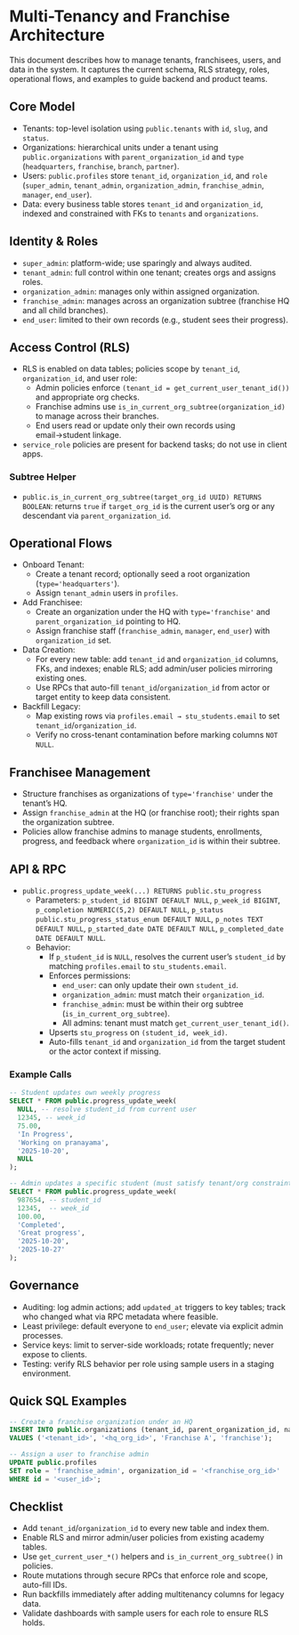 # Multi-Tenancy and Franchise Architecture

This document describes how to manage tenants, franchisees, users, and data in the system. It captures the current schema, RLS strategy, roles, operational flows, and examples to guide backend and product teams.

## Core Model

- Tenants: top-level isolation using `public.tenants` with `id`, `slug`, and `status`.
- Organizations: hierarchical units under a tenant using `public.organizations` with `parent_organization_id` and `type` (`headquarters`, `franchise`, `branch`, `partner`).
- Users: `public.profiles` store `tenant_id`, `organization_id`, and `role` (`super_admin`, `tenant_admin`, `organization_admin`, `franchise_admin`, `manager`, `end_user`).
- Data: every business table stores `tenant_id` and `organization_id`, indexed and constrained with FKs to `tenants` and `organizations`.

## Identity & Roles

- `super_admin`: platform-wide; use sparingly and always audited.
- `tenant_admin`: full control within one tenant; creates orgs and assigns roles.
- `organization_admin`: manages only within assigned organization.
- `franchise_admin`: manages across an organization subtree (franchise HQ and all child branches).
- `end_user`: limited to their own records (e.g., student sees their progress).

## Access Control (RLS)

- RLS is enabled on data tables; policies scope by `tenant_id`, `organization_id`, and user role:
  - Admin policies enforce `(tenant_id = get_current_user_tenant_id())` and appropriate org checks.
  - Franchise admins use `is_in_current_org_subtree(organization_id)` to manage across their branches.
  - End users read or update only their own records using email→student linkage.
- `service_role` policies are present for backend tasks; do not use in client apps.

### Subtree Helper

- `public.is_in_current_org_subtree(target_org_id UUID) RETURNS BOOLEAN`: returns `true` if `target_org_id` is the current user’s org or any descendant via `parent_organization_id`.

## Operational Flows

- Onboard Tenant:
  - Create a tenant record; optionally seed a root organization (`type='headquarters'`).
  - Assign `tenant_admin` users in `profiles`.
- Add Franchisee:
  - Create an organization under the HQ with `type='franchise'` and `parent_organization_id` pointing to HQ.
  - Assign franchise staff (`franchise_admin`, `manager`, `end_user`) with `organization_id` set.
- Data Creation:
  - For every new table: add `tenant_id` and `organization_id` columns, FKs, and indexes; enable RLS; add admin/user policies mirroring existing ones.
  - Use RPCs that auto-fill `tenant_id`/`organization_id` from actor or target entity to keep data consistent.
- Backfill Legacy:
  - Map existing rows via `profiles.email → stu_students.email` to set `tenant_id`/`organization_id`.
  - Verify no cross-tenant contamination before marking columns `NOT NULL`.

## Franchisee Management

- Structure franchises as organizations of `type='franchise'` under the tenant’s HQ.
- Assign `franchise_admin` at the HQ (or franchise root); their rights span the organization subtree.
- Policies allow franchise admins to manage students, enrollments, progress, and feedback where `organization_id` is within their subtree.

## API & RPC

- `public.progress_update_week(...) RETURNS public.stu_progress`
  - Parameters: `p_student_id BIGINT DEFAULT NULL`, `p_week_id BIGINT`, `p_completion NUMERIC(5,2) DEFAULT NULL`, `p_status public.stu_progress_status_enum DEFAULT NULL`, `p_notes TEXT DEFAULT NULL`, `p_started_date DATE DEFAULT NULL`, `p_completed_date DATE DEFAULT NULL`.
  - Behavior:
    - If `p_student_id` is `NULL`, resolves the current user’s `student_id` by matching `profiles.email` to `stu_students.email`.
    - Enforces permissions:
      - `end_user`: can only update their own `student_id`.
      - `organization_admin`: must match their `organization_id`.
      - `franchise_admin`: must be within their org subtree (`is_in_current_org_subtree`).
      - All admins: tenant must match `get_current_user_tenant_id()`.
    - Upserts `stu_progress` on `(student_id, week_id)`.
    - Auto-fills `tenant_id` and `organization_id` from the target student or the actor context if missing.

### Example Calls

```sql
-- Student updates own weekly progress
SELECT * FROM public.progress_update_week(
  NULL, -- resolve student_id from current user
  12345, -- week_id
  75.00,
  'In Progress',
  'Working on pranayama',
  '2025-10-20',
  NULL
);

-- Admin updates a specific student (must satisfy tenant/org constraints)
SELECT * FROM public.progress_update_week(
  987654, -- student_id
  12345,  -- week_id
  100.00,
  'Completed',
  'Great progress',
  '2025-10-20',
  '2025-10-27'
);
```

## Governance

- Auditing: log admin actions; add `updated_at` triggers to key tables; track who changed what via RPC metadata where feasible.
- Least privilege: default everyone to `end_user`; elevate via explicit admin processes.
- Service keys: limit to server-side workloads; rotate frequently; never expose to clients.
- Testing: verify RLS behavior per role using sample users in a staging environment.

## Quick SQL Examples

```sql
-- Create a franchise organization under an HQ
INSERT INTO public.organizations (tenant_id, parent_organization_id, name, type)
VALUES ('<tenant_id>', '<hq_org_id>', 'Franchise A', 'franchise');

-- Assign a user to franchise admin
UPDATE public.profiles
SET role = 'franchise_admin', organization_id = '<franchise_org_id>'
WHERE id = '<user_id>';
```

## Checklist

- Add `tenant_id`/`organization_id` to every new table and index them.
- Enable RLS and mirror admin/user policies from existing academy tables.
- Use `get_current_user_*()` helpers and `is_in_current_org_subtree()` in policies.
- Route mutations through secure RPCs that enforce role and scope, auto-fill IDs.
- Run backfills immediately after adding multitenancy columns for legacy data.
- Validate dashboards with sample users for each role to ensure RLS holds.